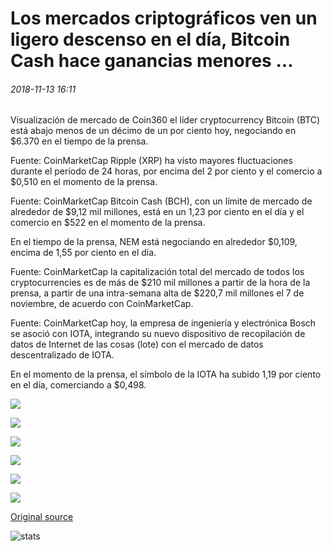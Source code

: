 # Los mercados criptográficos ven un ligero descenso en el día, Bitcoin Cash hace ganancias menores ...

###### 2018-11-13 16:11

Visualización de mercado de Coin360 el líder cryptocurrency Bitcoin (BTC) está abajo menos de un décimo de un por ciento hoy, negociando en $6.370 en el tiempo de la prensa.

Fuente: CoinMarketCap Ripple (XRP) ha visto mayores fluctuaciones durante el período de 24 horas, por encima del 2 por ciento y el comercio a $0,510 en el momento de la prensa.

Fuente: CoinMarketCap Bitcoin Cash (BCH), con un límite de mercado de alrededor de $9,12 mil millones, está en un 1,23 por ciento en el día y el comercio en $522 en el momento de la prensa.

En el tiempo de la prensa, NEM está negociando en alrededor $0,109, encima de 1,55 por ciento en el día.

Fuente: CoinMarketCap la capitalización total del mercado de todos los cryptocurrencies es de más de $210 mil millones a partir de la hora de la prensa, a partir de una intra-semana alta de $220,7 mil millones el 7 de noviembre, de acuerdo con CoinMarketCap.

Fuente: CoinMarketCap hoy, la empresa de ingeniería y electrónica Bosch se asoció con IOTA, integrando su nuevo dispositivo de recopilación de datos de Internet de las cosas (lote) con el mercado de datos descentralizado de IOTA.

En el momento de la prensa, el símbolo de la IOTA ha subido 1,19 por ciento en el día, comerciando a $0,498.

![](https://s3.cointelegraph.com/storage/uploads/view/1afe5e8eb00026066615851d72bf7bd3.png)

![](https://s3.cointelegraph.com/storage/uploads/view/87a4e8af7f686a0af85f021d2a3d16f6.jpeg)

![](https://s3.cointelegraph.com/storage/uploads/view/e31f622d93c3bc8fa3dc4784c3f65c8b.jpeg)

![](https://s3.cointelegraph.com/storage/uploads/view/bdda0cff44eca3680b008a393e1d7401.jpeg)

![](https://s3.cointelegraph.com/storage/uploads/view/852c5abda43fc46fae3e25b902442c70.jpeg)

![](https://s3.cointelegraph.com/storage/uploads/view/1175648ed295114733c9f4038e046ead.jpeg)

[Original source](https://cointelegraph.com/news/crypto-markets-see-slight-decline-on-the-day-bitcoin-cash-makes-minor-gains)

![stats](https://c.statcounter.com/11760860/0/a89fa40b/1/ "stats")
